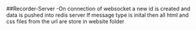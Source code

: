 ##Recorder-Server
-On connection of websocket  a new id is created and data is pushed into redis server
If message type is inital then all html and css files from the url are store in website 
folder
